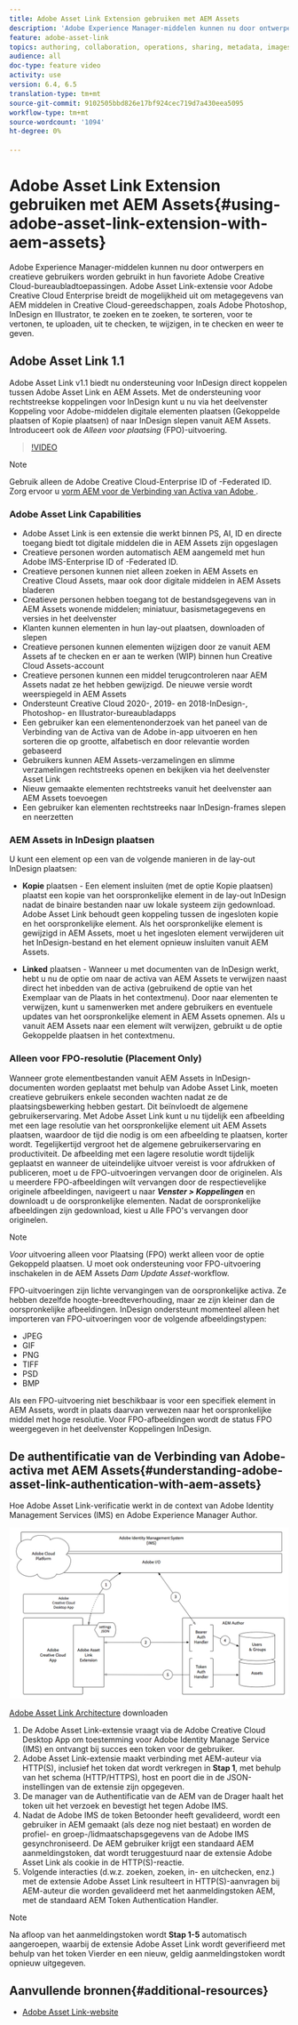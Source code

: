 ```yaml
---
title: Adobe Asset Link Extension gebruiken met AEM Assets
description: 'Adobe Experience Manager-middelen kunnen nu door ontwerpers en creatieve gebruikers worden gebruikt in hun favoriete Adobe Creative Cloud-bureaubladtoepassingen. Adobe Asset Link-extensie voor Adobe Creative Cloud Enterprise breidt de mogelijkheid uit om metagegevens van AEM middelen in Creative Cloud-gereedschappen, zoals Adobe Photoshop, InDesign en Illustrator, te zoeken en te zoeken, te sorteren, voor te vertonen, te uploaden, uit te checken, te wijzigen, in te checken en weer te geven. '
feature: adobe-asset-link
topics: authoring, collaboration, operations, sharing, metadata, images
audience: all
doc-type: feature video
activity: use
version: 6.4, 6.5
translation-type: tm+mt
source-git-commit: 9102505bbd826e17bf924cec719d7a430eea5095
workflow-type: tm+mt
source-wordcount: '1094'
ht-degree: 0%

---
```



# Adobe Asset Link Extension gebruiken met AEM Assets{#using-adobe-asset-link-extension-with-aem-assets}

Adobe Experience Manager-middelen kunnen nu door ontwerpers en creatieve gebruikers worden gebruikt in hun favoriete Adobe Creative Cloud-bureaubladtoepassingen. Adobe Asset Link-extensie voor Adobe Creative Cloud Enterprise breidt de mogelijkheid uit om metagegevens van AEM middelen in Creative Cloud-gereedschappen, zoals Adobe Photoshop, InDesign en Illustrator, te zoeken en te zoeken, te sorteren, voor te vertonen, te uploaden, uit te checken, te wijzigen, in te checken en weer te geven.


## Adobe Asset Link 1.1

Adobe Asset Link v1.1 biedt nu ondersteuning voor InDesign direct koppelen tussen Adobe Asset Link en AEM Assets. Met de ondersteuning voor rechtstreekse koppelingen voor InDesign kunt u nu via het deelvenster Koppeling voor Adobe-middelen digitale elementen plaatsen (Gekoppelde plaatsen of Kopie plaatsen) of naar InDesign slepen vanuit AEM Assets. Introduceert ook de *Alleen voor plaatsing* (FPO)-uitvoering.

>[!VIDEO](https://video.tv.adobe.com/v/28988/?quality=12&learn=on)

>[!NOTE]
>
>Gebruik alleen de Adobe Creative Cloud-Enterprise ID of -Federated ID. Zorg ervoor u [vorm AEM voor de Verbinding van Activa van Adobe ](https://helpx.adobe.com/enterprise/admin-guide.html/enterprise/using/adobe-asset-link.ug.html).


### Adobe Asset Link Capabilities

* Adobe Asset Link is een extensie die werkt binnen PS, AI, ID en directe toegang biedt tot digitale middelen die in AEM Assets zijn opgeslagen
* Creatieve personen worden automatisch AEM aangemeld met hun Adobe IMS-Enterprise ID of -Federated ID.
* Creatieve personen kunnen niet alleen zoeken in AEM Assets en Creative Cloud Assets, maar ook door digitale middelen in AEM Assets bladeren
* Creatieve personen hebben toegang tot de bestandsgegevens van in AEM Assets wonende middelen; miniatuur, basismetagegevens en versies in het deelvenster
* Klanten kunnen elementen in hun lay-out plaatsen, downloaden of slepen
* Creatieve personen kunnen elementen wijzigen door ze vanuit AEM Assets af te checken en er aan te werken (WIP) binnen hun Creative Cloud Assets-account
* Creatieve personen kunnen een middel terugcontroleren naar AEM Assets nadat ze het hebben gewijzigd. De nieuwe versie wordt weerspiegeld in AEM Assets
* Ondersteunt Creative Cloud 2020-, 2019- en 2018-InDesign-, Photoshop- en Illustrator-bureaubladapps
* Een gebruiker kan een elementenonderzoek van het paneel van de Verbinding van de Activa van de Adobe in-app uitvoeren en hen sorteren die op grootte, alfabetisch en door relevantie worden gebaseerd
* Gebruikers kunnen AEM Assets-verzamelingen en slimme verzamelingen rechtstreeks openen en bekijken via het deelvenster Asset Link
* Nieuw gemaakte elementen rechtstreeks vanuit het deelvenster aan AEM Assets toevoegen
* Een gebruiker kan elementen rechtstreeks naar InDesign-frames slepen en neerzetten

### AEM Assets in InDesign plaatsen

U kunt een element op een van de volgende manieren in de lay-out InDesign plaatsen:

* **Kopie**  plaatsen - Een element insluiten (met de optie Kopie plaatsen) plaatst een kopie van het oorspronkelijke element in de lay-out InDesign nadat de binaire bestanden naar uw lokale systeem zijn gedownload. Adobe Asset Link behoudt geen koppeling tussen de ingesloten kopie en het oorspronkelijke element. Als het oorspronkelijke element is gewijzigd in AEM Assets, moet u het ingesloten element verwijderen uit het InDesign-bestand en het element opnieuw insluiten vanuit AEM Assets.

* **Linked**  plaatsen - Wanneer u met documenten van de InDesign werkt, hebt u nu de optie om naar de activa van AEM Assets te verwijzen naast direct het inbedden van de activa (gebruikend de optie van het Exemplaar van de Plaats in het contextmenu). Door naar elementen te verwijzen, kunt u samenwerken met andere gebruikers en eventuele updates van het oorspronkelijke element in AEM Assets opnemen. Als u vanuit AEM Assets naar een element wilt verwijzen, gebruikt u de optie Gekoppelde plaatsen in het contextmenu.

### Alleen voor FPO-resolutie (Placement Only)

Wanneer grote elementbestanden vanuit AEM Assets in InDesign-documenten worden geplaatst met behulp van Adobe Asset Link, moeten creatieve gebruikers enkele seconden wachten nadat ze de plaatsingsbewerking hebben gestart. Dit beïnvloedt de algemene gebruikerservaring. Met Adobe Asset Link kunt u nu tijdelijk een afbeelding met een lage resolutie van het oorspronkelijke element uit AEM Assets plaatsen, waardoor de tijd die nodig is om een afbeelding te plaatsen, korter wordt. Tegelijkertijd vergroot het de algemene gebruikerservaring en productiviteit. De afbeelding met een lagere resolutie wordt tijdelijk geplaatst en wanneer de uiteindelijke uitvoer vereist is voor afdrukken of publiceren, moet u de FPO-uitvoeringen vervangen door de originelen. Als u meerdere FPO-afbeeldingen wilt vervangen door de respectievelijke originele afbeeldingen, navigeert u naar **_Venster > Koppelingen_** en downloadt u de oorspronkelijke elementen. Nadat de oorspronkelijke afbeeldingen zijn gedownload, kiest u Alle FPO&#39;s vervangen door originelen.

>[!NOTE]
>
> *Voor* uitvoering alleen voor Plaatsing (FPO) werkt alleen voor de optie Gekoppeld plaatsen. U moet ook ondersteuning voor FPO-uitvoering inschakelen in de AEM Assets *Dam Update Asset*-workflow.

FPO-uitvoeringen zijn lichte vervangingen van de oorspronkelijke activa. Ze hebben dezelfde hoogte-breedteverhouding, maar ze zijn kleiner dan de oorspronkelijke afbeeldingen. InDesign ondersteunt momenteel alleen het importeren van FPO-uitvoeringen voor de volgende afbeeldingstypen:

* JPEG
* GIF
* PNG
* TIFF
* PSD
* BMP

Als een FPO-uitvoering niet beschikbaar is voor een specifiek element in AEM Assets, wordt in plaats daarvan verwezen naar het oorspronkelijke middel met hoge resolutie. Voor FPO-afbeeldingen wordt de status FPO weergegeven in het deelvenster Koppelingen InDesign.

## De authentificatie van de Verbinding van Adobe-activa met AEM Assets{#understanding-adobe-asset-link-authentication-with-aem-assets}

Hoe Adobe Asset Link-verificatie werkt in de context van Adobe Identity Management Services (IMS) en Adobe Experience Manager Author.

![Adobe Asset Link Architecture](assets/adobe-asset-link-article-understand.png)

[Adobe Asset Link Architecture](assets/adobe-asset-link-article-understand-1.png) downloaden

1. De Adobe Asset Link-extensie vraagt via de Adobe Creative Cloud Desktop App om toestemming voor Adobe Identity Manage Service (IMS) en ontvangt bij succes een token voor de gebruiker.
2. Adobe Asset Link-extensie maakt verbinding met AEM-auteur via HTTP(S), inclusief het token dat wordt verkregen in **Stap 1**, met behulp van het schema (HTTP/HTTPS), host en poort die in de JSON-instellingen van de extensie zijn opgegeven.
3. De manager van de Authentificatie van de AEM van de Drager haalt het token uit het verzoek en bevestigt het tegen Adobe IMS.
4. Nadat de Adobe IMS de token Betoonder heeft gevalideerd, wordt een gebruiker in AEM gemaakt (als deze nog niet bestaat) en worden de profiel- en groep-/lidmaatschapsgegevens van de Adobe IMS gesynchroniseerd. De AEM gebruiker krijgt een standaard AEM aanmeldingstoken, dat wordt teruggestuurd naar de extensie Adobe Asset Link als cookie in de HTTP(S)-reactie.
5. Volgende interacties (d.w.z. zoeken, zoeken, in- en uitchecken, enz.) met de extensie Adobe Asset Link resulteert in HTTP(S)-aanvragen bij AEM-auteur die worden gevalideerd met het aanmeldingstoken AEM, met de standaard AEM Token Authentication Handler.

>[!NOTE]
>
>Na afloop van het aanmeldingstoken wordt **Stap 1-5** automatisch aangeroepen, waarbij de extensie Adobe Asset Link wordt geverifieerd met behulp van het token Vierder en een nieuw, geldig aanmeldingstoken wordt opnieuw uitgegeven.

## Aanvullende bronnen{#additional-resources}

* [Adobe Asset Link-website](https://www.adobe.com/creativecloud/business/enterprise/adobe-asset-link.html)